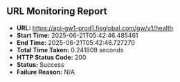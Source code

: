## URL Monitoring Report

- **URL:** https://api-gw1-prod1.fisglobal.com/gw/v1/health
- **Start Time:** 2025-06-21T05:42:46.485461
- **End Time:** 2025-06-21T05:42:46.727270
- **Total Time Taken:** 0.241809 seconds
- **HTTP Status Code:** 200
- **Status:** Success
- **Failure Reason:** N/A

